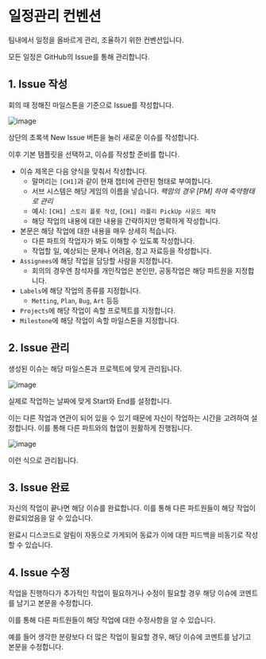 # 일정관리 컨벤션

팀내에서 일정을 올바르게 관리, 조율하기 위한 컨벤션입니다.

모든 일정은 GitHub의 Issue를 통해 관리합니다.

## 1. Issue 작성

회의 때 정해진 마일스톤을 기준으로 Issue를 작성합니다.

![image](https://github.com/GG-Studio-990001/GameOver/assets/84510455/385f8902-1ea9-4c44-beed-fa507a32d9a0)

상단의 초록색 New Issue 버튼을 눌러 새로운 이슈를 작성합니다.

이후 기본 탬플릿을 선택하고, 이슈를 작성할 준비를 합니다.

- 이슈 제목은 다음 양식을 맞춰서 작성합니다.
  - 말머리는 `[CH1]`과 같이 현재 챕터에 관련된 형태로 부여합니다.
  - 서브 시스템은 해당 게임의 이름을 넣습니다. *팩맘의 경우 [PM] 하여 축약형태로 관리*
  - 예시: `[CH1] 스토리 플롯 작성`, `[CH1] 라플리 PickUp 사운드 제작`
  - 해당 작업의 내용에 대한 내용을 간략하지만 명확하게 작성합니다.
- 본문은 해당 작업에 대한 내용을 매우 상세히 적습니다.
  - 다른 파트의 작업자가 봐도 이해할 수 있도록 작성합니다.
  - 작업할 일, 예상되는 문제나 어려움, 참고 자료등을 작성합니다.
- `Assignees`에 해당 작업을 담당할 사람을 지정합니다.
  - 회의의 경우엔 참석자를 개인작업은 본인만, 공동작업은 해당 파트원을 지정합니다.
- `Labels`에 해당 작업의 종류를 지정합니다.
  - `Metting`, `Plan`, `Bug`, `Art` 등등
- `Projects`에 해당 작업이 속할 프로젝트를 지정합니다.
- `Milestone`에 해당 작업이 속할 마일스톤을 지정합니다.

## 2. Issue 관리

생성된 이슈는 해당 마일스톤과 프로젝트에 맞게 관리됩니다.

![image](https://github.com/GG-Studio-990001/GameOver/assets/84510455/f858a371-fd00-41be-ab87-26963c05b5a8)

실제로 작업하는 날짜에 맞게 Start와 End를 설정합니다.

이는 다른 작업과 연관이 되어 있을 수 있기 때문에 자신이 작업하는 시간을 고려하여 설정합니다. 이를 통해 다른 파트와의 협업이 원활하게 진행됩니다.

![image](https://github.com/GG-Studio-990001/GameOver/assets/84510455/10750093-d9a0-491c-b595-28760ed59fbf)

이런 식으로 관리됩니다.

## 3. Issue 완료

자신의 작업이 끝나면 해당 이슈를 완료합니다. 이를 통해 다른 파트원들이 해당 작업이 완료되었음을 알 수 있습니다.

완료시 디스코드로 알림이 자동으로 가게되어 동료가 이에 대한 피드백을 비동기로 작성할 수 있습니다.

## 4. Issue 수정

작업을 진행하다가 추가적인 작업이 필요하거나 수정이 필요할 경우 해당 이슈에 코멘트를 남기고 본문을 수정합니다.

이를 통해 다른 파트원들이 해당 작업에 대한 수정사항을 알 수 있습니다.

예를 들어 생각한 분량보다 더 많은 작업이 필요할 경우, 해당 이슈에 코멘트를 남기고 본문을 수정합니다.
